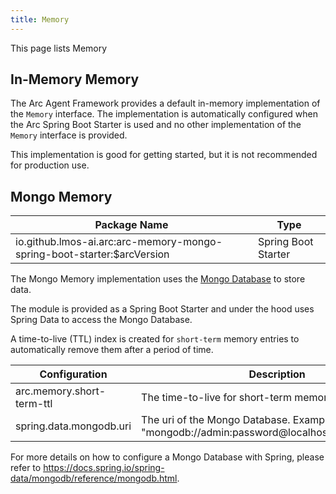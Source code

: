 ```yaml
---
title: Memory
---
```


This page lists Memory  


## In-Memory Memory

The Arc Agent Framework provides a default in-memory implementation of the `Memory` interface.
The implementation is automatically configured when the Arc Spring Boot Starter is used 
and no other implementation of the `Memory` interface is provided.

This implementation is good for getting started, but it is not recommended for production use.



## Mongo Memory

| Package Name                         | Type                |
|--------------------------------------|---------------------|
| io.github.lmos-ai.arc:arc-memory-mongo-spring-boot-starter:$arcVersion | Spring Boot Starter |

The Mongo Memory implementation uses the [Mongo Database](https://www.mongodb.com/) to store data.

The module is provided as a Spring Boot Starter and under the hood uses Spring Data to access
the Mongo Database.

A time-to-live (TTL) index is created for `short-term` memory entries to automatically remove
them after a period of time.

| Configuration         | Description                                                                                                       | Type     | Default        |
|------------------------------------------|-------------------------------------------------------------------------------------------------------------------|----------|----------------|
| arc.memory.short-term-ttl | The time-to-live for short-term memory entries.                                                                   | Duration | PT3H (3 hours) |
| spring.data.mongodb.uri | The uri of the Mongo Database. Example, "mongodb://admin:password@localhost:27017/memory" | URI      | localhost      |

For more details on how to configure a Mongo Database with Spring, please refer to 
https://docs.spring.io/spring-data/mongodb/reference/mongodb.html.
